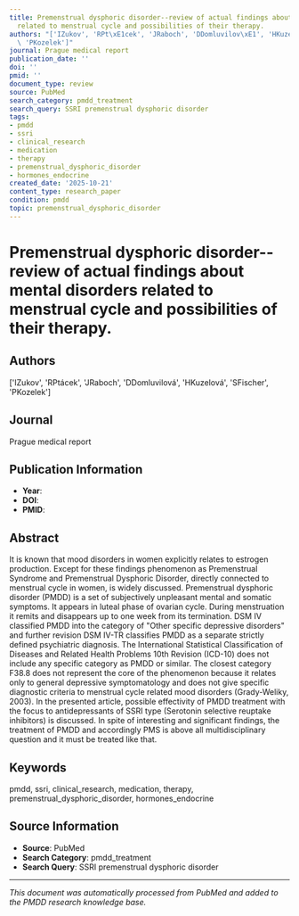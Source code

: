 ```yaml
---
title: Premenstrual dysphoric disorder--review of actual findings about mental disorders
  related to menstrual cycle and possibilities of their therapy.
authors: "['IZukov', 'RPt\xE1cek', 'JRaboch', 'DDomluvilov\xE1', 'HKuzelov\xE1', 'SFischer',\
  \ 'PKozelek']"
journal: Prague medical report
publication_date: ''
doi: ''
pmid: ''
document_type: review
source: PubMed
search_category: pmdd_treatment
search_query: SSRI premenstrual dysphoric disorder
tags:
- pmdd
- ssri
- clinical_research
- medication
- therapy
- premenstrual_dysphoric_disorder
- hormones_endocrine
created_date: '2025-10-21'
content_type: research_paper
condition: pmdd
topic: premenstrual_dysphoric_disorder
---
```


# Premenstrual dysphoric disorder--review of actual findings about mental disorders related to menstrual cycle and possibilities of their therapy.

## Authors
['IZukov', 'RPtácek', 'JRaboch', 'DDomluvilová', 'HKuzelová', 'SFischer', 'PKozelek']

## Journal
Prague medical report

## Publication Information
- **Year**: 
- **DOI**: 
- **PMID**: 

## Abstract
It is known that mood disorders in women explicitly relates to estrogen production. Except for these findings phenomenon as Premenstrual Syndrome and Premenstrual Dysphoric Disorder, directly connected to menstrual cycle in women, is widely discussed. Premenstrual dysphoric disorder (PMDD) is a set of subjectively unpleasant mental and somatic symptoms. It appears in luteal phase of ovarian cycle. During menstruation it remits and disappears up to one week from its termination. DSM IV classified PMDD into the category of "Other specific depressive disorders" and further revision DSM IV-TR classifies PMDD as a separate strictly defined psychiatric diagnosis. The International Statistical Classification of Diseases and Related Health Problems 10th Revision (ICD-10) does not include any specific category as PMDD or similar. The closest category F38.8 does not represent the core of the phenomenon because it relates only to general depressive symptomatology and does not give specific diagnostic criteria to menstrual cycle related mood disorders (Grady-Weliky, 2003). In the presented article, possible effectivity of PMDD treatment with the focus to antidepressants of SSRI type (Serotonin selective reuptake inhibitors) is discussed. In spite of interesting and significant findings, the treatment of PMDD and accordingly PMS is above all multidisciplinary question and it must be treated like that.

## Keywords
pmdd, ssri, clinical_research, medication, therapy, premenstrual_dysphoric_disorder, hormones_endocrine

## Source Information
- **Source**: PubMed
- **Search Category**: pmdd_treatment
- **Search Query**: SSRI premenstrual dysphoric disorder

---
*This document was automatically processed from PubMed and added to the PMDD research knowledge base.*
